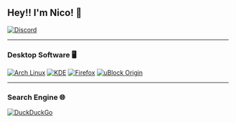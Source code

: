 ## Hey!! I'm Nico! 👋
[![Discord](https://skillicons.dev/icons?i=discord)](https://discord.com/users/274241772752732161)

---

### Desktop Software 🖥️
[![Arch Linux](https://img.shields.io/badge/Arch%20Linux-1793D1?logo=arch-linux&logoColor=fff&style=for-the-badge)](https://archlinux.org/)
[![KDE](https://img.shields.io/badge/KDE-1D99F3?style=for-the-badge&logo=kde&logoColor=fff)](https://kde.org/)
[![Firefox](https://img.shields.io/badge/Firefox-FF7139?style=for-the-badge&logo=firefox%20browser&logoColor=fff)](https://firefox.com/)
[![uBlock Origin](https://img.shields.io/badge/uBlock%20Origin-800000?style=for-the-badge&logo=ublock%20origin&logoColor=fff)](https://github.com/gorhill/uBlock/)


---

### Search Engine 🌐
[![DuckDuckGo](https://img.shields.io/badge/duckduckgo-de5833?style=for-the-badge&logo=duckduckgo&logoColor=white)](https://duckduckgo.com/)
